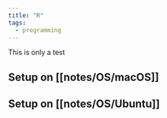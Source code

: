```yaml
---
title: "R"
tags:
  - programming
---
```


This is only a test

## Setup on [[notes/OS/macOS]]

## Setup on [[notes/OS/Ubuntu]]